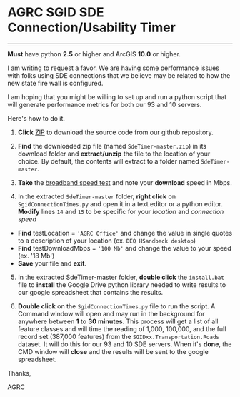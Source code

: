 # AGRC SGID SDE Connection/Usability Timer #

---
**Must** have python **2.5** or higher and ArcGIS **10.0** or higher.

I am writing to request a favor. We are having some performance issues with folks using SDE connections that we believe may be related to how the new state fire wall is configured.

I am hoping that you might be willing to set up and run a python script that will generate performance metrics for both our 93 and 10 servers.

Here's how to do it.

1. **Click** [ZIP](https://github.com/agrc/SdeTimer/archive/master.zip) to download the source code from our github repository.

2. **Find** the downloaded zip file (named `SdeTimer-master.zip`) in its download folder and **extract/unzip** the file to the location of your choice. By default, the contents will extract to a folder named `SdeTimer-master`.

3. **Take** the [broadband speed test](http://www.utah.gov/broadband/address.html?type=test) and note your **download** speed in Mbps.

4. In the extracted `SdeTimer-master` folder, **right click** on `SgidConnectionTimes.py` and open it in a text editor or a python editor. **Modify** lines `14` and `15` to be specific for your _location_ and _connection speed_

- **Find** 
	testLocation = `'AGRC Office'` 
and change the value in single quotes to a description of your location (ex. `DEQ HSandbeck desktop`)
- **Find** 
	testDownloadMbps = `'100 Mb'` 
and change the value to your speed (ex. '18 Mb')
- **Save** your file and **exit**.

5. In the extracted SdeTimer-master folder, **double click** the `install.bat` file to **install** the Google Drive python library needed to write results to our google spreadsheet that contains the results.

6. **Double click** on the `SgidConnectionTimes.py` file to run the script. A Command window will open and may run in the background for anywhere between **1** to **30 minutes**. This process will get a list of all feature classes and will time the reading of 1,000, 100,000, and the full record set (387,000 features) from the `SGIDxx.Transportation.Roads` dataset. It will do this for our 93 and 10 SDE servers. When it's **done**, the CMD window will **close** and the results will be sent to the google spreadsheet.

Thanks,

AGRC